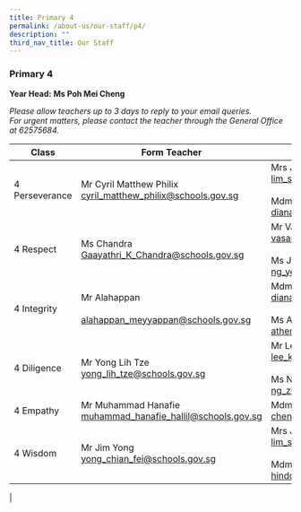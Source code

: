 ```yaml
---
title: Primary 4
permalink: /about-us/our-staff/p4/
description: ""
third_nav_title: Our Staff
---
```

### **Primary 4**
**Year Head:** **Ms Poh Mei Cheng**  

_Please allow teachers up to 3 days to reply to your email queries._   
_For urgent matters, please contact the teacher through the General Office at 62575684._

| Class | Form Teacher | Co-Form Teacher |
|---|---|---|
| 4 Perseverance | Mr Cyril Matthew Philix<br>[cyril\_matthew\_philix@schools.gov.sg](mailto:cyril_matthew_philix@schools.gov.sg) | Mrs Jasmine Goh<br>[lim\_shimin@schools.gov.sg](mailto:lim_shimin@schools.gov.sg) <br><br> Mdm Diana Tng <br> [diana\_tng\_meng\_tiang@schools.gov.sg](mailto:diana_tng_meng_tiang@schools.gov.sg) |
| 4 Respect | Ms Chandra<br>[Gaayathri\_K\_Chandra@schools.gov.sg](mailto:Gaayathri_K_Chandra@schools.gov.sg) | Mr Vasanthan <br>[vasanthan_naderajan@schools.gov.sg](mailto:vasanthan_naderajan@schools.gov.sg)<br><br>Ms Joyce Ang<br>[ng_yen_qing_joyce@schools.gov.sg](mailto:ng_yen_qing_joyce@schools.gov.sg) |
| 4 Integrity | Mr Alahappan <br><br>[alahappan_meyyappan@schools.gov.sg](mailto:alahappan_meyyappan@schools.gov.sg) | Mdm Diana Tng <br>[diana_tng_meng_tiang@schools.gov.sg](mailto:diana_tng_meng_tiang@schools.gov.sg)<br><br>Ms Athena Wee<br>[athena_wee@schools.gov.sg](mailto:athena_wee@schools.gov.sg) |
| 4 Diligence | Mr Yong Lih Tze<br>[yong_lih_tze@schools.gov.sg](mailto:yong_lih_tze@schools.gov.sg) | Mr Lee Khoon Peng<br>[lee_khoon_peng@schools.gov.sg](mailto:lee_khoon_peng@schools.gov.sg)<br><br>Ms Ng Zi Chun<br>[ng_zi_chun@schools.gov.sg](mailto:ng_zi_chun@schools.gov.sg) |
| 4 Empathy | Mr Muhammad Hanafie <br>[muhammad_hanafie_hallil@schools.gov.sg](mailto:muhammad_hanafie_hallil@schools.gov.sg) | Mdm Chen Ying<br>[chen_ying_e@schools.gov.sg](mailto:chen_ying_e@schools.gov.sg) |
| 4 Wisdom | Mr Jim Yong<br>[yong_chian_fei@schools.gov.sg](mailto:yong_chian_fei@schools.gov.sg) | Mrs Jasmine Goh<br>[lim_shimin@schools.gov.sg](mailto:lim_shimin@schools.gov.sg)<br><br>Mdm Hindon Bte Saini<br>[hindon_saini@schools.gov.sg](mailto:hindon_saini@schools.gov.sg) |
|